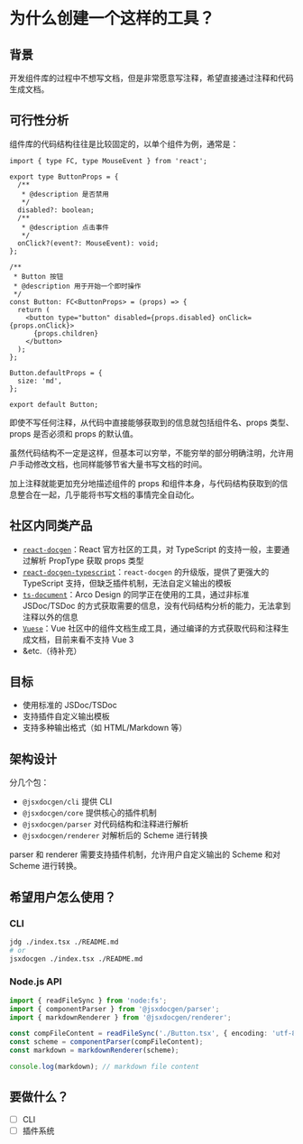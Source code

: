 # 为什么创建一个这样的工具？

## 背景

开发组件库的过程中不想写文档，但是非常愿意写注释，希望直接通过注释和代码生成文档。

## 可行性分析

组件库的代码结构往往是比较固定的，以单个组件为例，通常是：

```tsx
import { type FC, type MouseEvent } from 'react';

export type ButtonProps = {
  /**
   * @description 是否禁用
   */
  disabled?: boolean;
  /**
   * @description 点击事件
   */
  onClick?(event?: MouseEvent): void;
};

/**
 * Button 按钮
 * @description 用于开始一个即时操作
 */
const Button: FC<ButtonProps> = (props) => {
  return (
    <button type="button" disabled={props.disabled} onClick={props.onClick}>
      {props.children}
    </button>
  );
};

Button.defaultProps = {
  size: 'md',
};

export default Button;
```

即使不写任何注释，从代码中直接能够获取到的信息就包括组件名、props 类型、props 是否必须和 props 的默认值。

虽然代码结构不一定是这样，但基本可以穷举，不能穷举的部分明确注明，允许用户手动修改文档，也同样能够节省大量书写文档的时间。

加上注释就能更加充分地描述组件的 props 和组件本身，与代码结构获取到的信息整合在一起，几乎能将书写文档的事情完全自动化。

## 社区内同类产品

- [`react-docgen`](https://github.com/reactjs/react-docgen)：React 官方社区的工具，对 TypeScript 的支持一般，主要通过解析 PropType 获取 props 类型
- [`react-docgen-typescript`](https://github.com/styleguidist/react-docgen-typescript)：`react-docgen` 的升级版，提供了更强大的 TypeScript 支持，但缺乏插件机制，无法自定义输出的模板
- [`ts-document`](https://github.com/PengJiyuan/ts-document#readme)：Arco Design 的同学正在使用的工具，通过非标准 JSDoc/TSDoc 的方式获取需要的信息，没有代码结构分析的能力，无法拿到注释以外的信息
- [`Vuese`](https://github.com/vuese/vuese)：Vue 社区中的组件文档生成工具，通过编译的方式获取代码和注释生成文档，目前来看不支持 Vue 3
- &etc.（待补充）

## 目标

- 使用标准的 JSDoc/TSDoc
- 支持插件自定义输出模板
- 支持多种输出格式（如 HTML/Markdown 等）

## 架构设计

分几个包：

- `@jsxdocgen/cli` 提供 CLI
- `@jsxdocgen/core` 提供核心的插件机制
- `@jsxdocgen/parser` 对代码结构和注释进行解析
- `@jsxdocgen/renderer` 对解析后的 Scheme 进行转换

parser 和 renderer 需要支持插件机制，允许用户自定义输出的 Scheme 和对 Scheme 进行转换。

## 希望用户怎么使用？

### CLI

```bash
jdg ./index.tsx ./README.md
# or
jsxdocgen ./index.tsx ./README.md
```

### Node.js API

```ts
import { readFileSync } from 'node:fs';
import { componentParser } from '@jsxdocgen/parser';
import { markdownRenderer } from '@jsxdocgen/renderer';

const compFileContent = readFileSync('./Button.tsx', { encoding: 'utf-8' });
const scheme = componentParser(compFileContent);
const markdown = markdownRenderer(scheme);

console.log(markdown); // markdown file content
```

## 要做什么？

- [ ] CLI
- [ ] 插件系统
